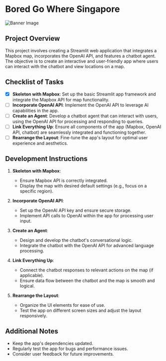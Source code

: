 # Bored Go Where Singapore

![Banner Image]([URL_to_bg4.png](https://github.com/unaveenj/Bored_Go_Where_SG/blob/master/bg4.png)) <!-- Replace URL_to_bg4.png with the actual URL of the image -->

## Project Overview

This project involves creating a Streamlit web application that integrates a Mapbox map, incorporates the OpenAI API, and features a chatbot agent. The objective is to create an interactive and user-friendly app where users can interact with the chatbot and view locations on a map.

## Checklist of Tasks

- [x] **Skeleton with Mapbox**: Set up the basic Streamlit app framework and integrate the Mapbox API for map functionality.
- [ ] **Incorporate OpenAI API**: Implement the OpenAI API to leverage AI capabilities in the app.
- [ ] **Create an Agent**: Develop a chatbot agent that can interact with users, using the OpenAI API for processing and responding to queries.
- [ ] **Link Everything Up**: Ensure all components of the app (Mapbox, OpenAI API, chatbot) are seamlessly integrated and functioning together.
- [ ] **Rearrange the Layout**: Fine-tune the app's layout for optimal user experience and aesthetics.

## Development Instructions

1. **Skeleton with Mapbox**:
   - Ensure Mapbox API is correctly integrated.
   - Display the map with desired default settings (e.g., focus on a specific region).

2. **Incorporate OpenAI API**:
   - Set up the OpenAI API key and ensure secure storage.
   - Implement API calls to OpenAI within the app for processing user input.

3. **Create an Agent**:
   - Design and develop the chatbot's conversational logic.
   - Integrate the chatbot with the OpenAI API for advanced language processing.

4. **Link Everything Up**:
   - Connect the chatbot responses to relevant actions on the map (if applicable).
   - Ensure data flow between the chatbot and the map is smooth and logical.

5. **Rearrange the Layout**:
   - Organize the UI elements for ease of use.
   - Test the app on different screen sizes and adjust the layout responsively.

## Additional Notes

- Keep the app's dependencies updated.
- Regularly test the app for bugs and performance issues.
- Consider user feedback for future improvements.

